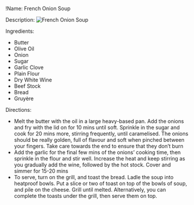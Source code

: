 !Name: French Onion Soup

Description:
![French Onion Soup](https://www.themealdb.com/images/media/meals/xvrrux1511783685.jpg "French Onion Soup")

Ingredients:
- Butter
- Olive Oil
- Onion
- Sugar
- Garlic Clove
- Plain Flour
- Dry White Wine
- Beef Stock
- Bread
- Gruyère

Directions:
- Melt the butter with the oil in a large heavy-based pan. Add the onions and fry with the lid on for 10 mins until soft. Sprinkle in the sugar and cook for 20 mins more, stirring frequently, until caramelised. The onions should be really golden, full of flavour and soft when pinched between your fingers. Take care towards the end to ensure that they don’t burn
- Add the garlic for the final few mins of the onions’ cooking time, then sprinkle in the flour and stir well. Increase the heat and keep stirring as you gradually add the wine, followed by the hot stock. Cover and simmer for 15-20 mins
- To serve, turn on the grill, and toast the bread. Ladle the soup into heatproof bowls. Put a slice or two of toast on top of the bowls of soup, and pile on the cheese. Grill until melted. Alternatively, you can complete the toasts under the grill, then serve them on top.
